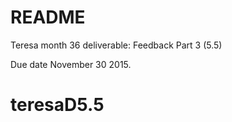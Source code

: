 # README #

Teresa month 36 deliverable: Feedback Part 3 (5.5)

Due date November 30 2015.
# teresaD5.5
